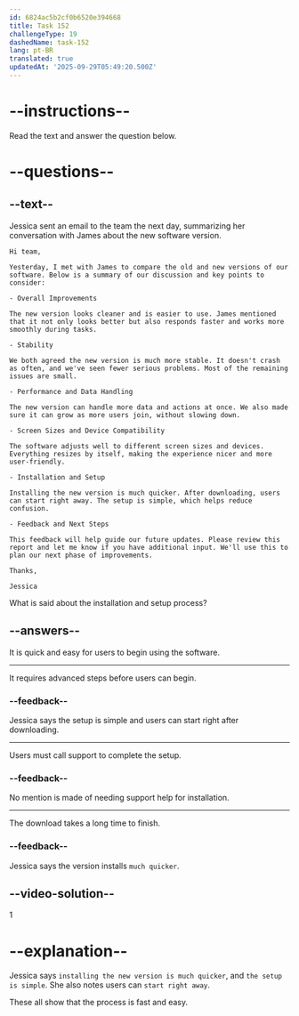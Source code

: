 ```yaml
---
id: 6824ac5b2cf0b6520e394668
title: Task 152
challengeType: 19
dashedName: task-152
lang: pt-BR
translated: true
updatedAt: '2025-09-29T05:49:20.500Z'
---
```


<!-- READING -->

# --instructions--

Read the text and answer the question below.

# --questions--

## --text--

Jessica sent an email to the team the next day, summarizing her conversation with James about the new software version.

`Hi team,`

`Yesterday, I met with James to compare the old and new versions of our software. Below is a summary of our discussion and key points to consider:`

`- Overall Improvements`

`The new version looks cleaner and is easier to use. James mentioned that it not only looks better but also responds faster and works more smoothly during tasks.`

`- Stability`

`We both agreed the new version is much more stable. It doesn't crash as often, and we've seen fewer serious problems. Most of the remaining issues are small.`

`- Performance and Data Handling`

`The new version can handle more data and actions at once. We also made sure it can grow as more users join, without slowing down.`

`- Screen Sizes and Device Compatibility`

`The software adjusts well to different screen sizes and devices. Everything resizes by itself, making the experience nicer and more user-friendly.`

`- Installation and Setup`

`Installing the new version is much quicker. After downloading, users can start right away. The setup is simple, which helps reduce confusion.`

`- Feedback and Next Steps`

`This feedback will help guide our future updates. Please review this report and let me know if you have additional input. We'll use this to plan our next phase of improvements.`

`Thanks,`

`Jessica`

What is said about the installation and setup process?

## --answers--

It is quick and easy for users to begin using the software.

---

It requires advanced steps before users can begin.

### --feedback--

Jessica says the setup is simple and users can start right after downloading.

---

Users must call support to complete the setup.

### --feedback--

No mention is made of needing support help for installation.

---

The download takes a long time to finish.

### --feedback--

Jessica says the version installs `much quicker`.

## --video-solution--

1

# --explanation--

Jessica says `installing the new version is much quicker`, and `the setup is simple`. She also notes users can `start right away`.

These all show that the process is fast and easy.
